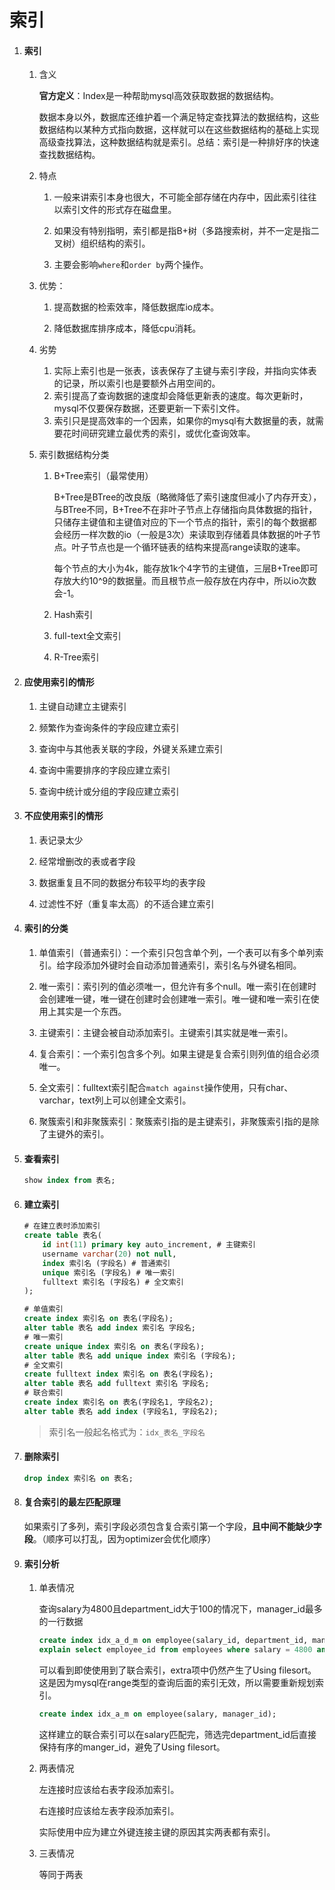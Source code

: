 # 索引

1. #### 索引
   
   1. 含义
      
      **官方定义**：Index是一种帮助mysql高效获取数据的数据结构。
      
      数据本身以外，数据库还维护着一个满足特定查找算法的数据结构，这些数据结构以某种方式指向数据，这样就可以在这些数据结构的基础上实现高级查找算法，这种数据结构就是索引。总结：索引是一种排好序的快速查找数据结构。
   
   2. 特点
      
      1. 一般来讲索引本身也很大，不可能全部存储在内存中，因此索引往往以索引文件的形式存在磁盘里。
      
      2. 如果没有特别指明，索引都是指B+树（多路搜索树，并不一定是指二叉树）组织结构的索引。
      
      3. 主要会影响`where`和`order by`两个操作。
   
   3. 优势：
      
      1. 提高数据的检索效率，降低数据库io成本。
      
      2. 降低数据库排序成本，降低cpu消耗。
   
   4. 劣势
      
      1. 实际上索引也是一张表，该表保存了主键与索引字段，并指向实体表的记录，所以索引也是要额外占用空间的。
      2. 索引提高了查询数据的速度却会降低更新表的速度。每次更新时，mysql不仅要保存数据，还要更新一下索引文件。
      3. 索引只是提高效率的一个因素，如果你的mysql有大数据量的表，就需要花时间研究建立最优秀的索引，或优化查询效率。
   
   5. 索引数据结构分类
      
      1. B+Tree索引（最常使用）
         
         B+Tree是BTree的改良版（略微降低了索引速度但减小了内存开支），与BTree不同，B+Tree不在非叶子节点上存储指向具体数据的指针，只储存主键值和主键值对应的下一个节点的指针，索引的每个数据都会经历一样次数的io（一般是3次）来读取到存储着具体数据的叶子节点。叶子节点也是一个循环链表的结构来提高range读取的速率。
         
         每个节点的大小为4k，能存放1k个4字节的主键值，三层B+Tree即可存放大约10^9的数据量。而且根节点一般存放在内存中，所以io次数会-1。
      
      2. Hash索引
      
      3. full-text全文索引
      
      4. R-Tree索引

2. #### 应使用索引的情形
   
   1. 主键自动建立主键索引
   
   2. 频繁作为查询条件的字段应建立索引
   
   3. 查询中与其他表关联的字段，外键关系建立索引
   
   4. 查询中需要排序的字段应建立索引
   
   5. 查询中统计或分组的字段应建立索引

3. #### 不应使用索引的情形
   
   1. 表记录太少
   
   2. 经常增删改的表或者字段
   
   3. 数据重复且不同的数据分布较平均的表字段
   
   4. 过滤性不好（重复率太高）的不适合建立索引

4. #### 索引的分类
   
   1. 单值索引（普通索引）：一个索引只包含单个列，一个表可以有多个单列索引。给字段添加外键时会自动添加普通索引，索引名与外键名相同。
   
   2. 唯一索引：索引列的值必须唯一，但允许有多个null。唯一索引在创建时会创建唯一键，唯一键在创建时会创建唯一索引。唯一键和唯一索引在使用上其实是一个东西。
   
   3. 主键索引：主键会被自动添加索引。主键索引其实就是唯一索引。
   
   4. 复合索引：一个索引包含多个列。如果主键是复合索引则列值的组合必须唯一。
   
   5. 全文索引：fulltext索引配合`match against`操作使用，只有char、varchar，text列上可以创建全文索引。
   
   6. 聚簇索引和非聚簇索引：聚簇索引指的是主键索引，非聚簇索引指的是除了主键外的索引。

5. #### 查看索引
   
   ```sql
   show index from 表名;
   ```

6. #### 建立索引
   
   ```sql
   # 在建立表时添加索引
   create table 表名(
       id int(11) primary key auto_increment, # 主键索引
       username varchar(20) not null,
       index 索引名 (字段名) # 普通索引
       unique 索引名 (字段名) # 唯一索引
       fulltext 索引名 (字段名) # 全文索引
   );
   ```
   
   ```sql
   # 单值索引
   create index 索引名 on 表名(字段名);
   alter table 表名 add index 索引名 字段名;
   # 唯一索引
   create unique index 索引名 on 表名(字段名);
   alter table 表名 add unique index 索引名 (字段名);
   # 全文索引
   create fulltext index 索引名 on 表名(字段名);
   alter table 表名 add fulltext 索引名 字段名;
   # 联合索引
   create index 索引名 on 表名(字段名1, 字段名2);
   alter table 表名 add index (字段名1, 字段名2);
   ```
   
   > 索引名一般起名格式为：`idx_表名_字段名`

7. #### 删除索引
   
   ```sql
   drop index 索引名 on 表名;
   ```

8. #### 复合索引的最左匹配原理
   
   如果索引了多列，索引字段必须包含复合索引第一个字段，**且中间不能缺少字段**。（顺序可以打乱，因为optimizer会优化顺序）

9. #### 索引分析
   
   1. 单表情况
      
      查询salary为4800且department_id大于100的情况下，manager_id最多的一行数据
      
      ```sql
      create index idx_a_d_m on employee(salary_id, department_id, manager_id);
      explain select employee_id from employees where salary = 4800 and department_id > 100 order by manager_id desc;
      ```
      
      可以看到即使使用到了联合索引，extra项中仍然产生了Using filesort。这是因为mysql在range类型的查询后面的索引无效，所以需要重新规划索引。
      
      ```sql
      create index idx_a_m on employee(salary, manager_id);
      ```
      
      这样建立的联合索引可以在salary匹配完，筛选完department_id后直接保持有序的manger_id，避免了Using filesort。
   
   2. 两表情况
      
      左连接时应该给右表字段添加索引。
      
      右连接时应该给左表字段添加索引。
      
      实际使用中应为建立外键连接主键的原因其实两表都有索引。
   
   3. 三表情况
      
      等同于两表
